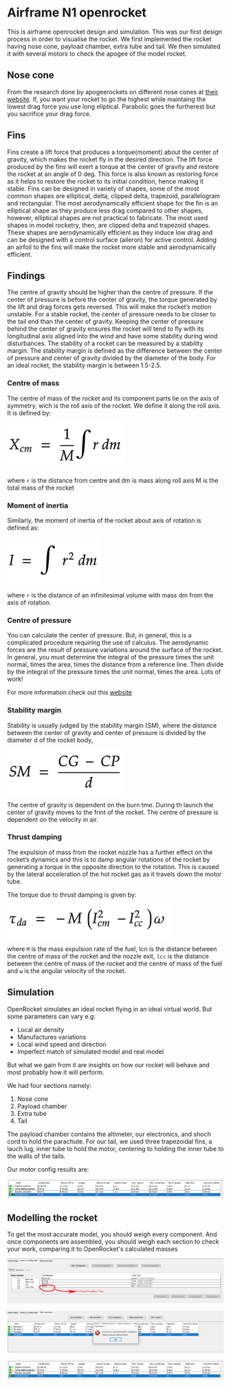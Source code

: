 # Airframe N1 openrocket

This is airframe openrocket design and simulation. This was our first design process in order to visualise the rocket. We first implemented the rocket having nose cone, payload chamber, extra tube and tail. We then simulated it with several motors to check the apogee of the model rocket.

## Nose cone

From the research done by apogeerockets on different nose cones at [their website](https://www.apogeerockets.com/education/downloads/Newsletter346.pdf). If, you want your rocket to go the highest while maintaing the lowest drag force you use long eliptical. Parabolic goes the furtherest but you sacrifice your drag force.

## Fins

Fins create a lift force that produces a torque(moment) about the center of gravity, which makes the rocket fly in the desired direction. The lift force produced by the fins will exert a torque at the center of gravity and restore the rocket at an angle of 0 deg. This force is also known as restoring force as it helps to restore the rocket to its initial condition, hence making it stable. Fins can be designed in variety of shapes, some of the most common shapes are elliptical, delta, clipped delta, trapezoid, parallelogram and rectangular. The most aerodynamically efficient shape for the fin is an elliptical shape as they produce less drag compared to other shapes, however, elliptical shapes are not practical to fabricate. The most used shapes in model rocketry, then, are clipped delta and trapezoid shapes. These shapes are aerodynamically efficient as they induce low drag and can be designed with a control surface (aileron) for active control. Adding an airfoil to the fins will make the rocket more stable and aerodynamically efficient.

## Findings

The centre of gravity should be higher than the centre of pressure. If the center of pressure is before the center of gravity, the torque generated by the lift and drag forces gets reversed. This will make the rocket’s motion unstable. For a stable rocket, the center of pressure needs to be closer to the tail end than the center of gravity. Keeping the center of pressure behind the center of gravity ensures the rocket will tend to fly with its longitudinal axis aligned into the wind and have some stability during wind disturbances. The stability of a rocket can be measured by a stability margin. The stability margin is defined as the difference between the center of pressure and center of gravity divided by the diameter of the body. For an ideal rocket, the stability margin is between 1.5-2.5.

### Centre of mass

The centre of mass of the rocket and its component parts lie on the axis of symmetry, wich is the roll axis of the rocket. We define it along the roll axis. It is defined by:

![Centre of Mass](img/centreofmass.png)

where `r` is the distance from centre and dm is mass along roll axis M is the total mass of the rocket

### Moment of inertia

Similarly, the moment of inertia of the rocket about axis of rotation is defined as:

![Moment of inertia](img/momentofinteria.png)

where `r` is the distance of an infinitesimal volume with mass dm from the axis of rotation.

### Centre of pressure

You can calculate the center of pressure. But, in general, this is a complicated procedure requiring the use of calculus. The aerodynamic forces are the result of pressure variations around the surface of the rocket. In general, you must determine the integral of the pressure times the unit normal, times the area, times the distance from a reference line. Then divide by the integral of the pressure times the unit normal, times the area. Lots of work!

For more information check out this [website](https://estesrockets.com/wp-content/uploads/Educator/TIR_33_Center_of_Pressure.pdf)

### Stability margin

Stability is usually judged by the stability margin (SM), where the distance between the center of gravity and center of pressure is divided by the diameter d of the rocket body,

![Stability margin](img/stabilitymargin.png)

The centre of gravity is dependent on the burn tme. During th launch the center of gravity moves to the frint of the rocket. The centre of pressure is dependent on the velocity in air.

### Thrust damping

The expulsion of mass from the rocket nozzle has a further effect on the rocket’s dynamics and this is to damp angular rotations of the rocket by generating a torque in the opposite direction to the rotation. This is caused by the lateral acceleration of the hot rocket gas as it travels down the motor tube.

The torque due to thrust damping is given by:

![Thrust damping](img/thrustdamping.png)

where `M` is the mass expulsion rate of the fuel, lcn is the distance between the centre of mass of the rocket and the nozzle exit, `lcc` is the distance between the centre of mass of the rocket and the centre of mass of the fuel and `ω` is the angular velocity of the rocket.

## Simulation

OpenRocket simulates an ideal rocket flying in an ideal virtual world. But some parameters can vary e.g:

- Local air density
- Manufactures variations
- Local wind speed and direction
- Imperfect match of simulated model and real model

But what we gain from it are insights on how our rocket will behave and most probably how it will perform.

We had four sections namely:

1. Nose cone
2. Payload chamber
3. Extra tube
4. Tail

The payload chamber contains the altimeter, our electronics, and shoch cord to hold the parachute. For our tail, we used three trapezoidal fins, a lauch lug, inner tube to hold the motor, centering to holding the inner tube to the walls of the tails.

Our motor config results are:

![Simulation Results](img/simulationResults.png)

## Modelling the rocket

To get the most accurate model, you should weigh every component. And once components are assembled, you should weigh each section to check your work, comparing it to OpenRocket's calculated masses

![Nakuja N1 Motor](img\NakujaMotor.png)

![Simulation problem encountered](img\simulationProblem.png)

![Simulation Results](img\simulationResults.png)
